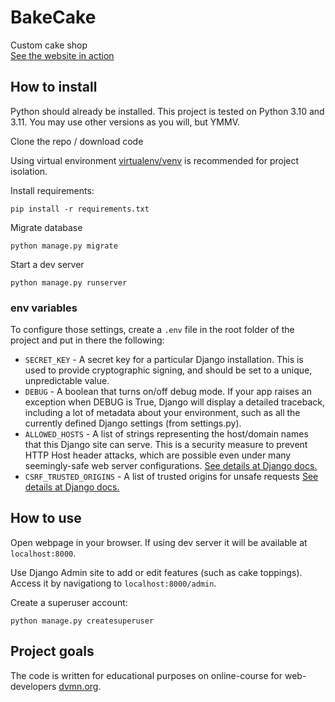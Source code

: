# BakeCake
Custom cake shop  
[See the website in action](https://mrdave.pythonanywhere.com/)

## How to install

Python should already be installed. This project is tested on Python 3.10 and 3.11. You may use other versions as you will, but YMMV.

Clone the repo / download code

Using virtual environment [virtualenv/venv](https://docs.python.org/3/library/venv.html) is recommended for project isolation.

Install requirements:
```commandline
pip install -r requirements.txt
```

Migrate database
```commandline
python manage.py migrate
```

Start a dev server
```commandline
python manage.py runserver
```

### env variables

To configure those settings, create a `.env` file in the root folder of the project and put in there the following:

- `SECRET_KEY` - A secret key for a particular Django installation. This is used to provide cryptographic signing, and should be set to a unique, unpredictable value.
- `DEBUG` - A boolean that turns on/off debug mode. If your app raises an exception when DEBUG is True, Django will display a detailed traceback, including a lot of metadata about your environment, such as all the currently defined Django settings (from settings.py).
- `ALLOWED_HOSTS` - A list of strings representing the host/domain names that this Django site can serve. This is a security measure to prevent HTTP Host header attacks, which are possible even under many seemingly-safe web server configurations. [See details at Django docs.](https://docs.djangoproject.com/en/5.0/ref/settings/#allowed-hosts)
- `CSRF_TRUSTED_ORIGINS` - A list of trusted origins for unsafe requests [See details at Django docs.](https://docs.djangoproject.com/en/5.0/ref/settings/#csrf-trusted-origins)

## How to use

Open webpage in your browser. If using dev server it will be available at `localhost:8000`.

Use Django Admin site to add or edit features (such as cake toppings). Access it by navigationg to `localhost:8000/admin`. 

Create a superuser account:
```commandline
python manage.py createsuperuser
```

## Project goals

The code is written for educational purposes on online-course for web-developers [dvmn.org](https://dvmn.org/).
